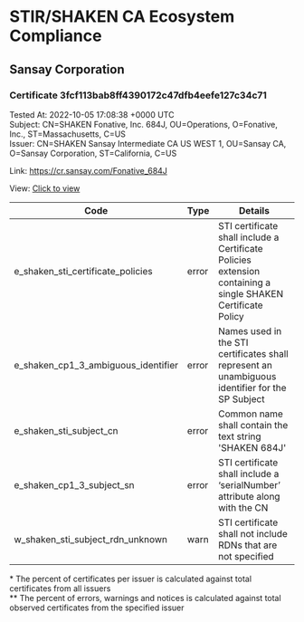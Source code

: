 # STIR/SHAKEN CA Ecosystem Compliance
## Sansay Corporation

### Certificate 3fcf113bab8ff4390172c47dfb4eefe127c34c71
Tested At: 2022-10-05 17:08:38 +0000 UTC\
Subject: CN=SHAKEN Fonative\, Inc. 684J, OU=Operations, O=Fonative\, Inc., ST=Massachusetts, C=US\
Issuer: CN=SHAKEN Sansay Intermediate CA US WEST 1, OU=Sansay CA, O=Sansay Corporation, ST=California, C=US

Link: https://cr.sansay.com/Fonative_684J

View: [Click to view](https://understandingwebpki.com/?cert=MIIDijCCAzCgAwIBAgIUQpx8cHEeOCDwuOHerm%2FzJiJkTMUwCgYIKoZIzj0EAwIwgYUxCzAJBgNVBAYTAlVTMRMwEQYDVQQIDApDYWxpZm9ybmlhMRswGQYDVQQKDBJTYW5zYXkgQ29ycG9yYXRpb24xEjAQBgNVBAsMCVNhbnNheSBDQTEwMC4GA1UEAwwnU0hBS0VOIFNhbnNheSBJbnRlcm1lZGlhdGUgQ0EgVVMgV0VTVCAxMB4XDTIyMTAwNTE0NDE1NFoXDTIyMTEwNDE0NDE1NFoweDELMAkGA1UEBhMCVVMxFjAUBgNVBAgMDU1hc3NhY2h1c2V0dHMxFzAVBgNVBAoMDkZvbmF0aXZlLCBJbmMuMRMwEQYDVQQLDApPcGVyYXRpb25zMSMwIQYDVQQDDBpTSEFLRU4gRm9uYXRpdmUsIEluYy4gNjg0SjBZMBMGByqGSM49AgEGCCqGSM49AwEHA0IABPrea997HVIgkzfIebrVo9iagsCwTM6hf23MV%2FQjwF4X%2BpoCGAJZvQ2j7pW%2B24cDtkRwWBeMx52rB5pAA87RP4ejggGIMIIBhDAWBggrBgEFBQcBGgQKMAigBhYENjg0SjAXBgNVHSAEEDAOMAwGCmCGSAGG%2FwkBAQEwHQYDVR0OBBYEFLcT%2FEC8yahwq%2FRqiJfotVsrZKLSMIHKBgNVHSMEgcIwgb%2BAFKzTk%2FVDQ8wKvkVYFxN9knzcwwFGoYGQpIGNMIGKMQswCQYDVQQGEwJVUzETMBEGA1UECAwKQ2FsaWZvcm5pYTESMBAGA1UEBwwJU2FuIERpZWdvMRswGQYDVQQKDBJTYW5zYXkgQ29ycG9yYXRpb24xEjAQBgNVBAsMCVNhbnNheSBDQTEhMB8GA1UEAwwYU0hBS0VOIFNhbnNheSBSb290IENBIFVTghQUtV84BfXwexO1%2BLDe7SDyUXA%2BmjBHBgNVHR8EQDA%2BMDygOqA4hjZodHRwczovL2F1dGhlbnRpY2F0ZS1hcGkuaWNvbmVjdGl2LmNvbS9kb3dubG9hZC92MS9jcmwwDAYDVR0TAQH%2FBAIwADAOBgNVHQ8BAf8EBAMCB4AwCgYIKoZIzj0EAwIDSAAwRQIgMGx5C6KUSBWZNpLWcSmZvmwxOBpZy8tDrxFng4DTFb8CIQDH0cPJsXHMHc5xTfauBj30fxH3H3r7J0qk%2FfIf0HEZZQ%3D%3D)


| Code | Type | Details |
|------|------|---------|
| e_shaken_sti_certificate_policies | error | STI certificate shall include a Certificate Policies extension containing a single SHAKEN Certificate Policy |
| e_shaken_cp1_3_ambiguous_identifier | error | Names used in the STI certificates shall represent an unambiguous identifier for the SP Subject |
| e_shaken_sti_subject_cn | error | Common name shall contain the text string 'SHAKEN 684J' |
| e_shaken_cp1_3_subject_sn | error | STI certificate shall include a ‘serialNumber’ attribute along with the CN |
| w_shaken_sti_subject_rdn_unknown | warn | STI certificate shall not include RDNs that are not specified |

\* The percent of certificates per issuer is calculated against total certificates from all issuers\
\*\* The percent of errors, warnings and notices is calculated against total observed certificates from the specified issuer

